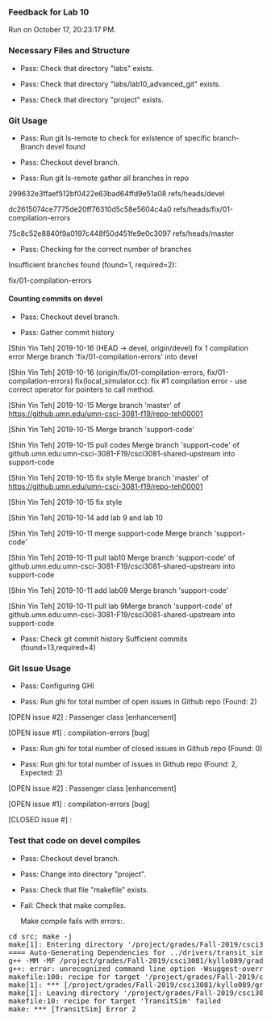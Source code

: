 ### Feedback for Lab 10

Run on October 17, 20:23:17 PM.


### Necessary Files and Structure

+ Pass: Check that directory "labs" exists.

+ Pass: Check that directory "labs/lab10_advanced_git" exists.

+ Pass: Check that directory "project" exists.


### Git Usage

+ Pass: Run git ls-remote to check for existence of specific branch- Branch devel found

+ Pass: Checkout devel branch.



+ Pass: Run git ls-remote gather all branches in repo

299632e3ffaef512bf0422e63bad64ffd9e51a08	refs/heads/devel

dc2615074ce7775de20ff76310d5c58e5604c4a0	refs/heads/fix/01-compilation-errors

75c8c52e8840f9a0197c448f50d451fe9e0c3097	refs/heads/master



+ Pass: Checking for the correct number of branches

Insufficient branches found (found=1, required=2):

fix/01-compilation-errors


#### Counting commits on devel

+ Pass: Checkout devel branch.



+ Pass: Gather commit history

[Shin Yin Teh] 2019-10-16 (HEAD -> devel, origin/devel) fix 1 compilation error Merge branch 'fix/01-compilation-errors' into devel 

[Shin Yin Teh] 2019-10-16 (origin/fix/01-compilation-errors, fix/01-compilation-errors) fix(local_simulator.cc): fix #1 compilation error - use correct operator for pointers to call method.


[Shin Yin Teh] 2019-10-15 Merge branch 'master' of https://github.umn.edu/umn-csci-3081-f19/repo-teh00001 

[Shin Yin Teh] 2019-10-15 Merge branch 'support-code' 

[Shin Yin Teh] 2019-10-15 pull codes Merge branch 'support-code' of github.umn.edu:umn-csci-3081-F19/csci3081-shared-upstream into support-code 


[Shin Yin Teh] 2019-10-15 fix style Merge branch 'master' of https://github.umn.edu/umn-csci-3081-f19/repo-teh00001 

[Shin Yin Teh] 2019-10-15 fix style 




[Shin Yin Teh] 2019-10-14 add lab 9 and lab 10 






[Shin Yin Teh] 2019-10-11 merge support-code Merge branch 'support-code' 

[Shin Yin Teh] 2019-10-11 pull lab10 Merge branch 'support-code' of github.umn.edu:umn-csci-3081-F19/csci3081-shared-upstream into support-code 







[Shin Yin Teh] 2019-10-11 add lab09 Merge branch 'support-code' 

[Shin Yin Teh] 2019-10-11 pull lab 9Merge branch 'support-code' of github.umn.edu:umn-csci-3081-F19/csci3081-shared-upstream into support-code 










+ Pass: Check git commit history
Sufficient commits (found=13,required=4)


### Git Issue Usage

+ Pass: Configuring GHI

+ Pass: Run ghi for total number of open issues in Github repo (Found: 2)

[OPEN issue #2] :  Passenger class [enhancement]

[OPEN issue #1] :  compilation-errors [bug]





+ Pass: Run ghi for total number of closed issues in Github repo (Found: 0)

+ Pass: Run ghi for total number of issues in Github repo (Found: 2, Expected: 2) 

 [OPEN issue #2] :  Passenger class [enhancement]

[OPEN issue #1] :  compilation-errors [bug]

[CLOSED issue #] : 

 




### Test that code on  devel compiles

+ Pass: Checkout devel branch.



+ Pass: Change into directory "project".

+ Pass: Check that file "makefile" exists.

+ Fail: Check that make compiles.

    Make compile fails with errors:.
<pre>cd src; make -j
make[1]: Entering directory '/project/grades/Fall-2019/csci3081/kyllo089/grading-environment/grading-scripts/grading/Lab_10_Feedback/repo-teh00001/project/src'
==== Auto-Generating Dependencies for ../drivers/transit_sim.cc. ====
g++ -MM -MF /project/grades/Fall-2019/csci3081/kyllo089/grading-environment/grading-scripts/grading/Lab_10_Feedback/repo-teh00001/project/build/objdrivers/transit_sim.d -MP -MT /project/grades/Fall-2019/csci3081/kyllo089/grading-environment/grading-scripts/grading/Lab_10_Feedback/repo-teh00001/project/build/objdrivers/transit_sim.o -W -Wall -Wextra -fdiagnostics-color=always -Wfloat-equal -Wshadow -Wcast-align -Wcast-qual -Wformat=2 -Winit-self -Wlogical-op -Wmissing-declarations -Wmissing-include-dirs -Wredundant-decls -Wswitch-default -Wsuggest-override -Wstrict-null-sentinel -Wsign-promo -Wold-style-cast -Woverloaded-virtual -Wctor-dtor-privacy -Wno-old-style-cast -Wno-cast-align -g -std=c++11 -c -I.. -I. -I./.. -I../drivers ../drivers/transit_sim.cc
g++: error: unrecognized command line option -Wsuggest-override
makefile:100: recipe for target '/project/grades/Fall-2019/csci3081/kyllo089/grading-environment/grading-scripts/grading/Lab_10_Feedback/repo-teh00001/project/build/objdrivers/transit_sim.o' failed
make[1]: *** [/project/grades/Fall-2019/csci3081/kyllo089/grading-environment/grading-scripts/grading/Lab_10_Feedback/repo-teh00001/project/build/objdrivers/transit_sim.o] Error 1
make[1]: Leaving directory '/project/grades/Fall-2019/csci3081/kyllo089/grading-environment/grading-scripts/grading/Lab_10_Feedback/repo-teh00001/project/src'
makefile:10: recipe for target 'TransitSim' failed
make: *** [TransitSim] Error 2
</pre>



